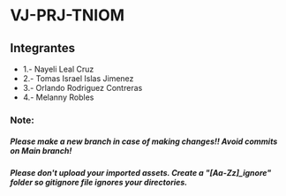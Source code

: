 # VJ-PRJ-TNIOM

## Integrantes

* 1.- Nayeli Leal Cruz
* 2.- Tomas Israel Islas Jimenez
* 3.- Orlando Rodriguez Contreras
* 4.- Melanny Robles

### Note: 
##### Please make a new branch in case of making changes!! Avoid commits on Main branch!

##### Please don't upload your imported assets. Create a "[Aa-Zz]_ignore" folder so gitignore file ignores your directories.
